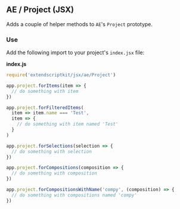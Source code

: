## AE / Project (JSX)

Adds a couple of helper methods to `AE`'s `Project` prototype.

### Use

Add the following import to your project's `index.jsx` file:

**index.js**
```js
require('extendscriptkit/jsx/ae/Project')

app.project.forItems(item => {
  // do something with item
})

app.project.forFilteredItems(
  item => item.name === 'Test',
  item => {
    // do something with item named 'Test'
  }
)

app.project.forSelections(selection => {
  // do something with selection
})

app.project.forCompositions(composition => {
  // do something with composition
})

app.project.forCompositionsWithName('compy', (composition) => {
  // do something with compositions named 'compy'
})
```
